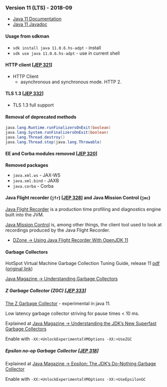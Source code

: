 ### Version 11 (LTS) - 2018-09

* [Java 11 Documentation](https://docs.oracle.com/javase/11/)
* [Java 11 Javadoc](https://docs.oracle.com/en/java/javase/11/docs/api/index.html)

#### Usage from sdkman

* `sdk install java 11.0.6.hs-adpt` - install
* `sdk use java 11.0.6.hs-adpt` - use in current shell

#### HTTP client [[JEP 321](https://openjdk.java.net/jeps/321)]

* HTTP Client
  * asynchronous and synchronous mode. HTTP 2.

#### TLS 1.3 [[JEP 332](https://openjdk.java.net/jeps/332)]

* TLS 1.3 full support

#### Removal of deprecated methods

```java
java.lang.Runtime.runFinalizersOnExit(boolean)
java.lang.System.runFinalizersOnExit(boolean)
java.lang.Thread.destroy()
java.lang.Thread.stop(java.lang.Throwable)
```

#### EE and Corba modules removed [[JEP 320](http://openjdk.java.net/jeps/320)]

**Removed packages**

* `java.xml.ws` - JAX-WS
* `java.xml.bind` - JAXB
* `java.corba` - Corba

#### Java Flight recorder (`jfr`) [[JEP 328](https://openjdk.java.net/jeps/328)] and Java Mission Control (`jmc`)

[Java Flight Recorder](https://wiki.openjdk.java.net/display/jmc/Overview) is a production time profiling and diagnostics engine built into the JVM.

[Java Mission Control]((https://wiki.openjdk.java.net/display/jmc/Main)) is, among other things, the client tool used to look at recordings produced by the Java Flight Recorder.

* [DZone -> Using Java Flight Recorder With OpenJDK 11](https://dzone.com/articles/using-java-flight-recorder-with-openjdk-11-2)

#### Garbage Collectors

HotSpot Virtual Machine Garbage Collection Tuning Guide, release 11 [pdf](./docs/hotspot-virtual-machine-garbage-collection-tuning-guide-v11.pdf) ([original link](https://docs.oracle.com/en/java/javase/11/gctuning/))

[Java Magazine -> Understanding Garbage Collectors](https://blogs.oracle.com/javamagazine/understanding-garbage-collectors)

##### Z Garbage Collector (ZGC) [[JEP 333](http://openjdk.java.net/jeps/333)]

[The Z Garbage Collector](https://wiki.openjdk.java.net/display/zgc) - experimental in java 11.

Low latency garbage collector striving for pause times < 10 ms.

Explained at [Java Magazine -> Understanding the JDK’s New Superfast Garbage Collectors](https://blogs.oracle.com/javamagazine/understanding-the-jdks-new-superfast-garbage-collectors)

Enable with `-XX:+UnlockExperimentalVMOptions -XX:+UseZGC`

##### Epsilon no-op Garbage Collector [[JEP 318](https://openjdk.java.net/jeps/318)]

Explained at [Java Magazine -> Epsilon: The JDK’s Do-Nothing Garbage Collector](https://blogs.oracle.com/javamagazine/epsilon-the-jdks-do-nothing-garbage-collector)

Enable with `-XX:+UnlockExperimentalVMOptions -XX:+UseEpsilonGC`

